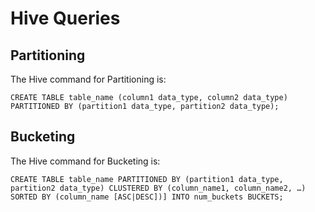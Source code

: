 
# Hive Queries

## Partitioning

The Hive command for Partitioning is:
```hiveql
CREATE TABLE table_name (column1 data_type, column2 data_type) PARTITIONED BY (partition1 data_type, partition2 data_type);
```

## Bucketing

The Hive command for Bucketing is:
```hiveql
CREATE TABLE table_name PARTITIONED BY (partition1 data_type, partition2 data_type) CLUSTERED BY (column_name1, column_name2, …) SORTED BY (column_name [ASC|DESC])] INTO num_buckets BUCKETS;
```

